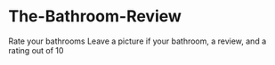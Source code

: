 # The-Bathroom-Review
Rate your bathrooms
Leave a picture if your bathroom, a review, and a rating out of 10
